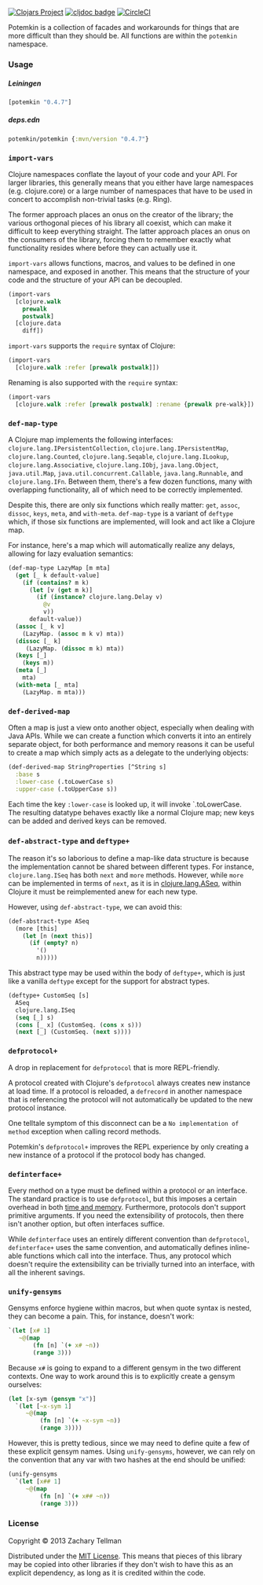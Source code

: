 [![Clojars Project](https://img.shields.io/clojars/v/potemkin.svg)](https://clojars.org/potemkin)
[![cljdoc badge](https://cljdoc.org/badge/potemkin)](https://cljdoc.org/d/potemkin)
[![CircleCI](https://circleci.com/gh/clj-commons/potemkin.svg?style=svg)](https://circleci.com/gh/clj-commons/potemkin)

Potemkin is a collection of facades and workarounds for things that are more difficult than they should be.  All functions are within the `potemkin` namespace.

### Usage

##### Leiningen
```clojure
[potemkin "0.4.7"]
```

##### deps.edn
```clojure
potemkin/potemkin {:mvn/version "0.4.7"}
```

### `import-vars`

Clojure namespaces conflate the layout of your code and your API.  For larger libraries, this generally means that you either have large namespaces (e.g. clojure.core) or a large number of namespaces that have to be used in concert to accomplish non-trivial tasks (e.g. Ring).

The former approach places an onus on the creator of the library; the various orthogonal pieces of his library all coexist, which can make it difficult to keep everything straight. The latter approach places an onus on the consumers of the library, forcing them to remember exactly what functionality resides where before they can actually use it.

`import-vars` allows functions, macros, and values to be defined in one namespace, and exposed in another.  This means that the structure of your code and the structure of your API can be decoupled.

```clojure
(import-vars
  [clojure.walk
    prewalk
    postwalk]
  [clojure.data
    diff])
```

`import-vars` supports the `require` syntax of Clojure:

```clojure
(import-vars
  [clojure.walk :refer [prewalk postwalk]])
```

Renaming is also supported with the `require` syntax:

```clojure
(import-vars
  [clojure.walk :refer [prewalk postwalk] :rename {prewalk pre-walk}])
```

### `def-map-type`

A Clojure map implements the following interfaces: `clojure.lang.IPersistentCollection`, `clojure.lang.IPersistentMap`, `clojure.lang.Counted`, `clojure.lang.Seqable`, `clojure.lang.ILookup`, `clojure.lang.Associative`, `clojure.lang.IObj`, `java.lang.Object`, `java.util.Map`, `java.util.concurrent.Callable`, `java.lang.Runnable`, and `clojure.lang.IFn`.  Between them, there's a few dozen functions, many with overlapping functionality, all of which need to be correctly implemented.

Despite this, there are only six functions which really matter: `get`, `assoc`, `dissoc`, `keys`, `meta`, and `with-meta`.  `def-map-type` is a variant of `deftype` which, if those six functions are implemented, will look and act like a Clojure map.

For instance, here's a map which will automatically realize any delays, allowing for lazy evaluation semantics:

```clojure
(def-map-type LazyMap [m mta]
  (get [_ k default-value]
    (if (contains? m k)
      (let [v (get m k)]
        (if (instance? clojure.lang.Delay v)
          @v
          v))
      default-value))
  (assoc [_ k v]
    (LazyMap. (assoc m k v) mta))
  (dissoc [_ k]
     (LazyMap. (dissoc m k) mta))
  (keys [_]
    (keys m))
  (meta [_]
    mta)
  (with-meta [_ mta]
    (LazyMap. m mta)))
```

### `def-derived-map`

Often a map is just a view onto another object, especially when dealing with Java APIs.  While we can create a function which converts it into an entirely separate object, for both performance and memory reasons it can be useful to create a map which simply acts as a delegate to the underlying objects:

```clojure
(def-derived-map StringProperties [^String s]
  :base s
  :lower-case (.toLowerCase s)
  :upper-case (.toUpperCase s))
```

Each time the key `:lower-case` is looked up, it will invoke `.toLowerCase.  The resulting datatype behaves exactly like a normal Clojure map; new keys can be added and derived keys can be removed.

### `def-abstract-type` and `deftype+`

The reason it's so laborious to define a map-like data structure is because the implementation cannot be shared between different types.  For instance, `clojure.lang.ISeq` has both `next` and `more` methods.  However, while `more` can be implemented in terms of `next`, as it is in [clojure.lang.ASeq](https://github.com/clojure/clojure/blob/master/src/jvm/clojure/lang/ASeq.java#L129), within Clojure it must be reimplemented anew for each new type.

However, using `def-abstract-type`, we can avoid this:

```clojure
(def-abstract-type ASeq
  (more [this]
    (let [n (next this)]
      (if (empty? n)
        '()
        n)))))
```

This abstract type may be used within the body of `deftype+`, which is just like a vanilla `deftype` except for the support for abstract types.

```clojure
(deftype+ CustomSeq [s]
  ASeq
  clojure.lang.ISeq
  (seq [_] s)
  (cons [_ x] (CustomSeq. (cons x s)))
  (next [_] (CustomSeq. (next s))))
```

### `defprotocol+`

A drop in replacement for `defprotocol` that is more REPL-friendly.

A protocol created with Clojure's `defprotocol` always creates new instance at load time.
If a protocol is reloaded, a `defrecord` in another namespace that is referencing the protocol will not automatically be updated to the new protocol instance.

One telltale symptom of this disconnect can be a `No implementation of method` exception when calling record methods.

Potemkin's `defprotocol+` improves the REPL experience by only creating a new instance of a protocol if the protocol body has changed.

### `definterface+`

Every method on a type must be defined within a protocol or an interface.  The standard practice is to use `defprotocol`, but this imposes a certain overhead in both [time and memory](https://gist.github.com/ztellman/5603216).  Furthermore, protocols don't support primitive arguments.  If you need the extensibility of protocols, then there isn't another option, but often interfaces suffice.

While `definterface` uses an entirely different convention than `defprotocol`, `definterface+` uses the same convention, and automatically defines inline-able functions which call into the interface.  Thus, any protocol which doesn't require the extensibility can be trivially turned into an interface, with all the inherent savings.

### `unify-gensyms`

Gensyms enforce hygiene within macros, but when quote syntax is nested, they can become a pain.  This, for instance, doesn't work:

```clojure
`(let [x# 1]
   ~@(map
       (fn [n] `(+ x# ~n))
       (range 3)))
```

Because `x#` is going to expand to a different gensym in the two different contexts.  One way to work around this is to explicitly create a gensym ourselves:

```clojure
(let [x-sym (gensym "x")]
  `(let [~x-sym 1]
     ~@(map
         (fn [n] `(+ ~x-sym ~n))
         (range 3))))
```

However, this is pretty tedious, since we may need to define quite a few of these explicit gensym names.  Using `unify-gensyms`, however, we can rely on the convention that any var with two hashes at the end should be unified:

```clojure
(unify-gensyms
  `(let [x## 1]
     ~@(map
         (fn [n] `(+ x## ~n))
         (range 3)))
```

### License

Copyright © 2013 Zachary Tellman

Distributed under the [MIT License](http://opensource.org/licenses/MIT).  This means that pieces of this library may be copied into other libraries if they don't wish to have this as an explicit dependency, as long as it is credited within the code.
